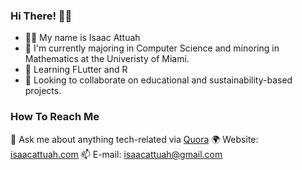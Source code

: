 ### Hi There! 👋🏿
- 👨🏾 My name is Isaac Attuah
- 🚌 I'm currently majoring in Computer Science and minoring in Mathematics at the Univeristy of Miami.
- 🌱 Learning FLutter and R
- 🤝 Looking to collaborate on educational and sustainability-based projects.

### How To Reach Me
💬 Ask me about anything tech-related via [Quora](https://www.quora.com/profile/Isaac-Attuah-1)
🌍 Website: [isaacattuah.com](https://isaacattuah.com/)
📫 E-mail: [isaacattuah@gmail.com](mailto:isaacattuah@gmail.com)

<!--
**isaacattuah/isaacattuah** is a ✨ _special_ ✨ repository because its `README.md` (this file) appears on your GitHub profile.

Here are some ideas to get you started:

- 🔭 I’m currently working on ...
- 🌱 I’m currently learning FLutter and R
- 👯 I’m looking to collaborate on Educational and Sustainability-based projects.
- 🤔 I’m looking for help with ...
- 💬 Ask me about anything tech-related
- 📫 How to reach me: isaacattuah@gmail.com
- ⚡ Fun fact: I'm from Accra, Ghana 🇬🇭 
-->
